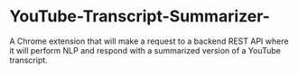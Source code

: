 # YouTube-Transcript-Summarizer-
A Chrome extension that will make a request to a backend REST API where it will perform NLP and respond with a summarized version of a YouTube transcript. 
